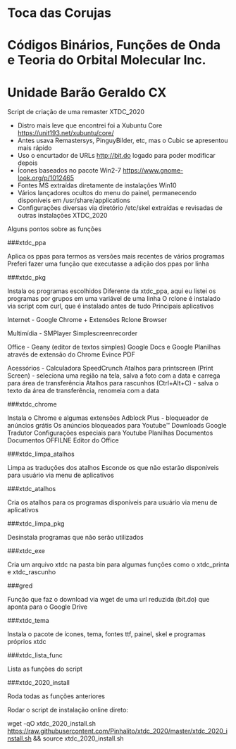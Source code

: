 # Toca das Corujas
# Códigos Binários, Funções de Onda e Teoria do Orbital Molecular Inc.
# Unidade Barão Geraldo CX

Script de criação de uma remaster XTDC_2020

- Distro mais leve que encontrei foi a Xubuntu Core https://unit193.net/xubuntu/core/
- Antes usava Remastersys, PinguyBilder, etc, mas o Cubic se apresentou  mais rápido
- Uso o encurtador de URLs http://bit.do logado para poder modificar depois
- Ícones baseados no pacote Win2-7 https://www.gnome-look.org/p/1012465
- Fontes MS extraídas diretamente de instalações Win10
- Vários lançadores ocultos do menu do painel, permanecendo disponíveis em /usr/share/applications
- Configurações diversas via diretório /etc/skel extraídas e revisadas de outras instalações XTDC_2020


Alguns pontos sobre as funções

###xtdc_ppa

Aplica os ppas para termos as versões mais recentes de vários programas
Preferi fazer uma função que executasse a adição dos ppas por linha


###xtdc_pkg

Instala os programas escolhidos
Diferente da xtdc_ppa, aqui eu listei os programas por grupos em uma variável de uma linha
O rclone é instalado via script com curl, que é instalado antes de tudo
Principais aplicativos

Internet - 
Google Chrome + Extensões
Rclone Browser
     
Multimídia - 
SMPlayer
Simplescreenrecorder
     
Office - 
Geany (editor de textos simples)
Google Docs e Google Planilhas através de extensão do Chrome
Evince PDF
     
Acessórios - 
Calculadora SpeedCrunch
Atalhos para printscreen (Print Screen) - seleciona uma região na tela, salva a foto com a data e carrega para área de transferência
Atalhos para rascunhos (Ctrl+Alt+C) - salva o texto da área de transferência, renomeia com a data


###xtdc_chrome

Instala o Chrome e algumas extensões
Adblock Plus - bloqueador de anúncios grátis
Os anúncios bloqueados para Youtube™
Downloads
Google Tradutor
Configurações especiais para Youtube
Planilhas
Documentos
Documentos OFFILNE
Editor do Office


###xtdc_limpa_atalhos

Limpa as traduções dos atalhos
Esconde os que não estarão disponíveis para usuário via menu de aplicativos


###xtdc_atalhos

Cria os atalhos para os programas disponíveis para usuário via menu de aplicativos


###xtdc_limpa_pkg

Desinstala programas que não serão utilizados

###xtdc_exe

Cria um arquivo xtdc na pasta bin para algumas funções como o xtdc_printa e xtdc_rascunho

###gred

Função que faz o download via wget de uma url reduzida (bit.do) que aponta para o Google Drive


###xtdc_tema

Instala o pacote de ícones, tema, fontes ttf, painel, skel e programas próprios xtdc


###xtdc_lista_func

Lista as funções do script


###xtdc_2020_install

Roda todas as funções anteriores


Rodar o script de instalação online direto:

wget -qO xtdc_2020_install.sh https://raw.githubusercontent.com/Pinhalito/xtdc_2020/master/xtdc_2020_install.sh && source xtdc_2020_install.sh
